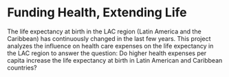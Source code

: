 # Funding Health, Extending Life

The life expectancy at birth in the LAC region (Latin America and the Caribbean) has continuously changed in the last few years. This project analyzes the influence on health care expenses on the life expectancy in the LAC region to answer the question: Do higher health expenses per capita increase the life expectancy at birth in Latin American and Caribbean countries?
